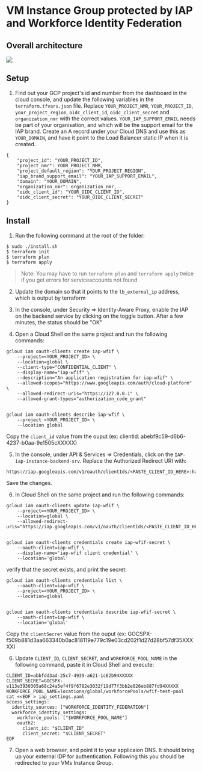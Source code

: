 # VM Instance Group protected by IAP and Workforce Identity Federation


## Overall architecture

![](imgs/2.png)


## Setup

1. Find out your GCP project's id and number from the dashboard in the cloud console, and update the following variables in the `terraform.tfvars.json` file. Replace `YOUR_PROJECT_NMR`, `YOUR_PROJECT_ID`, `your_project_region`, `oidc_client_id`, `oidc_client_secret` and `organization_nmr` with the correct values. `YOUR_IAP_SUPPORT_EMAIL` needs be part of your organisation, and which will be the support email for the IAP brand. Create an A record under your Cloud DNS and use this as `YOUR_DOMAIN`, and have it point to the Load Balancer static IP when it is created.

```shell
{
    "project_id": "YOUR_PROJECT_ID",
    "project_nmr": YOUR_PROJECT_NMR,
    "project_default_region": "YOUR_PROJECT_REGION",
    "iap_brand_support_email": "YOUR_IAP_SUPPORT_EMAIL",
    "domain": "YOUR_DOMAIN",
    "organization_nmr": organization_nmr,
    "oidc_client_id": "YOUR_OIDC_CLIENT_ID",
    "oidc_client_secret": "YOUR_OIDC_CLIENT_SECRET"
}
```

## Install

1. Run the following command at the root of the folder:
```shell 
$ sudo ./install.sh
$ terraform init
$ terraform plan
$ terraform apply
```

> Note: You may have to run `terraform plan` and `terraform apply` twice if you get errors for serviceaccounts not found

2. Update the domain so that it points to the `lb_external_ip` address, which is output by terraform 

3. In the console, under Security => Identity-Aware Proxy, enable the IAP on the backend service by clicking on the toggle button. After a few minutes, the status should be "OK" 

4. Open a Cloud Shell on the same project and run the following commands:

```shell
gcloud iam oauth-clients create iap-wfif \
    --project=<YOUR_PROJECT_ID> \
    --location=global \
    --client-type="CONFIDENTIAL_CLIENT" \
    --display-name="iap-wfif" \
    --description="An application registration for iap-wfif" \
    --allowed-scopes="https://www.googleapis.com/auth/cloud-platform" \
    --allowed-redirect-uris="https://127.0.0.1" \
    --allowed-grant-types="authorization_code_grant"


gcloud iam oauth-clients describe iap-wfif \
    --project <YOUR_PROJECT_ID> \
    --location global
```

Copy the `client_id` value from the ouput (ex: clientId: abebf9c59-d6b6-4237-b0aa-9e1505cXXXXX)

5. In the console, under API & Services => Credentials, click on the `IAP-iap-instance-backend-srv`. Replace the Authorized Redirect URI with:

```shell
https://iap.googleapis.com/v1/oauth/clientIds/<PASTE_CLIENT_ID_HERE>:handleRedirect
```

Save the changes.


6. In Cloud Shell on the same project and run the following commands:

```shell
gcloud iam oauth-clients update iap-wfif \
    --project=<YOUR_PROJECT_ID> \
    --location=global \
    --allowed-redirect-uris="https://iap.googleapis.com/v1/oauth/clientIds/<PASTE_CLIENT_ID_HERE>:handleRedirect"


gcloud iam oauth-clients credentials create iap-wfif-secret \
    --oauth-client=iap-wfif \
    --display-name='iap-wfif client credential' \
    --location='global'
```

verify that the secret exists, and print the secret:

```shell
gcloud iam oauth-clients credentials list \
    --oauth-client=iap-wfif \
    --project=<YOUR_PROJECT_ID> \
    --location=global


gcloud iam oauth-clients credentials describe iap-wfif-secret \
    --oauth-client=iap-wfif \
    --location='global'
```

Copy the `clientSecret` value from the ouput (ex: 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e779c19e03cd202f1d27d28bf57df35XXXXX)

6. Update `CLIENT_ID`, `CLIENT_SECRET`, and `WORKFORCE_POOL_NAME` in the following command, paste it in Cloud Shell and execute:

```shell
CLIENT_ID=abbfdd3ad-25c7-4939-a621-1c62b94XXXXX
CLIENT_SECRET=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82e3032f19d77f3bb2e026eb887fd94XXXXX
WORKFORCE_POOL_NAME=locations/global/workforcePools/wfif-test-pool
cat <<EOF > iap_settings.yaml
access_settings:
  identity_sources: ["WORKFORCE_IDENTITY_FEDERATION"]
  workforce_identity_settings:
    workforce_pools: ["$WORKFORCE_POOL_NAME"]
    oauth2:
      client_id: "$CLIENT_ID"
      client_secret: "$CLIENT_SECRET"
EOF
```

7. Open a web browser, and point it to your applicaion DNS. It should bring up your external IDP for authentication. Following this you should be redirected to your VMs Instance Group.
